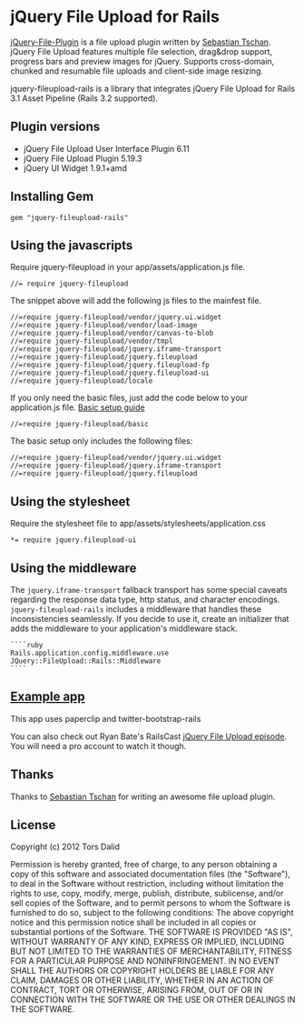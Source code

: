 # jQuery File Upload for Rails

[jQuery-File-Plugin](https://github.com/blueimp/jQuery-File-Upload) is a file upload plugin written by [Sebastian Tschan](https://github.com/blueimp). jQuery File Upload features multiple file selection, drag&drop support, progress bars and preview images for jQuery. Supports cross-domain, chunked and resumable file uploads and client-side image resizing.

jquery-fileupload-rails is a library that integrates jQuery File Upload for Rails 3.1 Asset Pipeline (Rails 3.2 supported).

## Plugin versions

* jQuery File Upload User Interface Plugin 6.11
* jQuery File Upload Plugin 5.19.3
* jQuery UI Widget 1.9.1+amd

## Installing Gem

    gem "jquery-fileupload-rails"

## Using the javascripts

Require jquery-fileupload in your app/assets/application.js file.

    //= require jquery-fileupload

The snippet above will add the following js files to the mainfest file.

    //=require jquery-fileupload/vendor/jquery.ui.widget
    //=require jquery-fileupload/vendor/load-image
    //=require jquery-fileupload/vendor/canvas-to-blob
    //=require jquery-fileupload/vendor/tmpl
    //=require jquery-fileupload/jquery.iframe-transport
    //=require jquery-fileupload/jquery.fileupload
    //=require jquery-fileupload/jquery.fileupload-fp
    //=require jquery-fileupload/jquery.fileupload-ui
    //=require jquery-fileupload/locale

If you only need the basic files, just add the code below to your application.js file. [Basic setup guide](https://github.com/blueimp/jQuery-File-Upload/wiki/Basic-plugin)

    //=require jquery-fileupload/basic

The basic setup only includes the following files:

    //=require jquery-fileupload/vendor/jquery.ui.widget
    //=require jquery-fileupload/jquery.iframe-transport
    //=require jquery-fileupload/jquery.fileupload

## Using the stylesheet

Require the stylesheet file to app/assets/stylesheets/application.css

    *= require jquery.fileupload-ui

## Using the middleware

The `jquery.iframe-transport` fallback transport has some special caveats regarding the response data type, http status, and character encodings. `jquery-fileupload-rails` includes a middleware that handles these inconsistencies seamlessly. If you decide to use it, create an initializer that adds the middleware to your application's middleware stack.

    ````ruby
    Rails.application.config.middleware.use JQuery::FileUpload::Rails::Middleware
    ````

## [Example app](https://github.com/tors/jquery-fileupload-rails-paperclip-example)
This app uses paperclip and twitter-bootstrap-rails

You can also check out Ryan Bate's RailsCast [jQuery File Upload episode](http://railscasts.com/episodes/381-jquery-file-upload). You will
need a pro account to watch it though.


## Thanks
Thanks to [Sebastian Tschan](https://github.com/blueimp) for writing an awesome file upload plugin.

## License
Copyright (c) 2012 Tors Dalid

Permission is hereby granted, free of charge, to any person obtaining a copy of this software and associated documentation files (the "Software"), to deal in the Software without restriction, including without limitation the rights to use, copy, modify, merge, publish, distribute, sublicense, and/or sell copies of the Software, and to permit persons to whom the Software is furnished to do so, subject to the following conditions:
The above copyright notice and this permission notice shall be included in all copies or substantial portions of the Software.
THE SOFTWARE IS PROVIDED "AS IS", WITHOUT WARRANTY OF ANY KIND, EXPRESS OR IMPLIED, INCLUDING BUT NOT LIMITED TO THE WARRANTIES OF MERCHANTABILITY, FITNESS FOR A PARTICULAR PURPOSE AND NONINFRINGEMENT. IN NO EVENT SHALL THE AUTHORS OR COPYRIGHT HOLDERS BE LIABLE FOR ANY CLAIM, DAMAGES OR OTHER LIABILITY, WHETHER IN AN ACTION OF CONTRACT, TORT OR OTHERWISE, ARISING FROM, OUT OF OR IN CONNECTION WITH THE SOFTWARE OR THE USE OR OTHER DEALINGS IN THE SOFTWARE.
